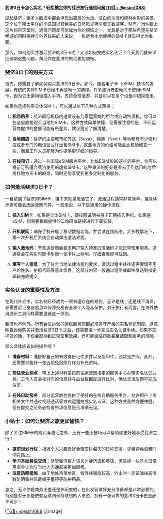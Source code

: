 **斐济3日卡怎么实名？轻松搞定你的斐济旅行通信问题[[TG💪+ @esim1088](https://t.me/s/esim1088)]**

提起斐济，很多人脑海中都会浮现出碧蓝的大海、洁白的沙滩和椰林树影的美景。这个位于南太平洋的小岛国以其绝美的自然风光吸引着无数游客。然而，当你踏上这片热带天堂时，通信问题却可能成为你的烦恼之一。尤其是对于那些希望在斐济畅游的同时保持与外界联系的人来说，一张适合本地使用的SIM卡就显得尤为重要。

那么，如何购买并激活斐济的3日卡呢？又该如何完成实名认证？今天我们就来详细聊聊这些问题，帮助你在斐济的旅程更加顺畅。

### 斐济3日卡的购买方式

首先，你需要了解如何购买斐济的3日卡。如今，随着电子卡（eSIM）技术的发展，传统的实体SIM卡已经不再是唯一的选择。许多旅行者更倾向于使用eSIM卡，因为它无需物理插入手机，支持全球漫游，并且可以在多个设备间切换使用。

如果你选择购买实体SIM卡，可以通过以下几种方式获得：

1. **机场购买**：斐济国际机场内通常设有几家运营商的柜台或自动售货机，你可以在这里直接购买当地的SIM卡。这种方式简单快捷，但需要注意的是，不同运营商提供的套餐可能有所差异，建议提前了解清楚。

2. **当地商店**：斐济的主要城市如苏瓦（Suva）、楠迪（Nadi）等地都有不少便利店或者专门的电信营业厅出售SIM卡。这些地方的价格可能会比机场便宜一些，而且工作人员能够为你提供更详细的指导。

3. **在线预订**：通过一些国际eSIM服务平台，比如ESIM1088这样的平台，你可以提前订购适合斐济使用的虚拟SIM卡。这种做法的好处是省去了到达目的地后再找地方买卡的麻烦，同时还能享受到更多定制化的服务。

### 如何激活斐济3日卡？

一旦拿到了斐济的SIM卡，接下来就是激活它了。激活过程通常非常简单，但具体步骤可能会因运营商而异。一般来说，以下是通用的操作流程：

1. **插入SIM卡**：如果是实体SIM卡，请按照说明书将卡正确插入手机。如果是eSIM，则需要根据提供的二维码或链接进行下载安装。

2. **开机联网**：确保手机开启了移动数据功能，并尝试连接网络。大多数情况下，第一次开机后系统会自动弹出激活界面。

3. **输入激活码**：有些运营商会要求用户输入特定的激活码才能正常使用服务。这通常会在购买时随卡附赠一张卡片上标明，仔细查看即可找到。

4. **填写个人信息**：为了符合当地法律法规的要求，激活过程中往往还需要填写用户的姓名、护照号码等基本信息。这部分内容一般通过短信或邮件发送到指定邮箱完成提交。

### 实名认证的重要性及方法

在现代社会中，实名制已经成为一项普遍存在的规则。无论是线上还是线下消费，都需要验证身份信息以保障交易安全和个人隐私保护。对于旅行者而言，在海外使用通讯工具同样需要遵循这一原则。

斐济也不例外，所有合法运营的通信服务商都必须遵守严格的实名登记制度。这意味着当你购买并激活斐济3日卡之后，还需要进一步完成实名认证手续。如果不这样做的话，不仅会影响到正常使用效果，还可能面临罚款甚至被限制服务的风险。

那么具体应该如何操作呢？

1. **准备材料**：准备好自己的有效身份证件原件以及复印件，通常是护照。此外，还需要准备好一张近期免冠照片作为补充资料。

2. **前往营业网点**：带上上述材料亲自前往运营商指定的服务中心办理实名认证业务。工作人员会核对你的信息并与后台数据库进行比对，确认无误后即可完成注册。

3. **在线自助服务**：部分运营商也提供了便捷的在线自助服务平台，允许用户上传相关文件并通过视频通话等方式远程完成实名认证。这种方式虽然方便快捷，但在提交之前务必检查所填信息是否准确无误。

### 小贴士：如何让斐济之旅更加愉快？

除了关注SIM卡的购买与激活之外，还有一些小技巧可以帮助你更好地享受斐济之行：

- **提前规划行程**：根据个人兴趣爱好合理安排每天的日程安排，尽量避免浪费时间在路上。
- **学习基础英语交流**：尽管斐济官方语言为斐济语和英语，但掌握一些基本日常用语会让你与当地人沟通起来更加顺畅。
- **注意防晒措施**：由于地处热带地区，紫外线强度较高，外出时一定要涂抹高倍数防晒霜并佩戴帽子墨镜等防护用品。

总之，无论你是商务出差还是休闲度假，在出发前做好充分准备都是非常必要的。特别是对于那些依赖互联网保持联络的人来说，拥有一张可靠的斐济3日卡更是必不可少！

[[TG💪+ @esim1088](https://t.me/s/esim1088) ![Image](https://i.postimg.cc/4NQfJmqS/Snipaste-2025-05-13-00-14-12.png)]